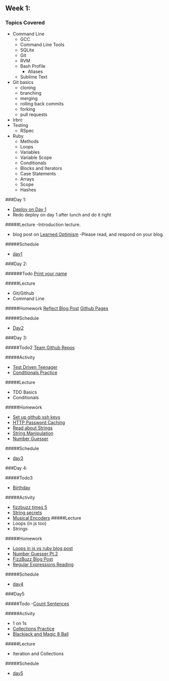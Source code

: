 ## Week 1:
### Topics Covered 
- Command Line
  - GCC
  - Command Line Tools
  - SQLite
  - Git
  - RVM
  - Bash Profile
    - Aliases
  - Sublime Text
- Git basics
  - cloning
  - branching
  - merging
  - rolling back commits
  - forking
  - pull requests
- Irbrc
- Testing
  - RSpec
- Ruby
  - Methods
  - Loops
  - Variables
  - Variable Scope
  - Conditionals
  - Blocks and Iterators
  - Case Statements
  - Arrays
  - Scope
  - Hashes
  
###Day 1:
- [Deploy on Day 1](https://github.com/flatiron-school-curriculum/deploy-on-day-1)
- Redo deploy on day 1 after lunch and do it right

#####Lecture
-Introduction lecture.
  - blog post on [Learned Optimism](http://braythwayt.com/homoiconic/2009/05/01/optimism.html)
  -Please read, and respond on your blog.

#####Schedule
- [day1](https://gist.github.com/blake41/10308935)

###Day 2:

######Todo
[Print your name](https://gist.github.com/blake41/10305680)

#####Lecture
- Git/Github
- Command Line

#####Homework
[Reflect Blog Post](https://gist.github.com/blake41/10305782)
[Github Pages](https://gist.github.com/blake41/10305873)

#####Schedule
- [Day2](https://gist.github.com/blake41/10309132)

###Day 3:

#####Todo2
[Team Github Repos](https://gist.github.com/blake41/10305937)

#####Activity
- [Test Driven Teenager](https://gist.github.com/ashleygwilliams/7452575)
- [Conditionals Practice](https://github.com/flatiron-school/conditionals)

#####Lecture
- TDD Basics
- Conditionals

#####Homework
- [Set up github ssh keys](https://help.github.com/articles/generating-ssh-keys)
- [HTTP Password Caching](https://help.github.com/articles/set-up-git#password-caching)
- [Read about Strings](http://ruby-doc.org/core-2.0.0/String.html)
- [String Manipulation](http://www.techotopia.com/index.php/Ruby_String_Replacement,_Substitution_and_Insertion)
- [Number Guesser](https://gist.github.com/blake41/10306424)

#####Schedule
- [day3](https://gist.github.com/blake41/10309300)

###Day 4:

#####Todo3
- [Birthday](https://gist.github.com/blake41/10306470)

#####Activity
- [fizzbuzz times 5](https://gist.github.com/blake41/10306693)
- [String secrets](https://gist.github.com/blake41/10307203)
- [Musical Encoders](https://gist.github.com/blake41/10307241)
#####Lecture
- Loops (in js too)
- Strings

#####Homework
- [Loops in js vs ruby blog post](https://gist.github.com/blake41/aefd015bb0720b5770a3)
- [Number Guesser Pt.2](https://gist.github.com/blake41/10307292)
- [FizzBuzz Blog Post](https://gist.github.com/blake41/10307394)
- [Regular Expressions Reading](https://gist.github.com/blake41/10307470)

#####Schedule
- [day4](https://gist.github.com/blake41/10309430)

###Day5

#####Todo
-[Count Sentences](https://gist.github.com/blake41/10307623)

#####Activity
- 1 on 1s
- [Collections Practice](https://gist.github.com/blake41/7484437)
- [Blackjack and Magic 8 Ball](https://gist.github.com/ashleygwilliams/7491101)

#####Lecture
- Iteration and Collections

#####Schedule
- [day5](https://gist.github.com/blake41/10308781)